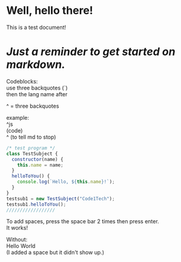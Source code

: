 # Well, hello there!
This is a test document!  
# _**Just a reminder to get started on markdown.**_

Codeblocks:  
use three backquotes (`)   
then the lang name after  

^ = three backquotes

example:  
^js  
(code)  
^ (to tell md to stop)

```js
/* test program */
class TestSubject {
  constructor(name) {
    this.name = name;
  }
  helloToYou() {
    console.log(`Hello, ${this.name}!`);
  }
}
testsub1 = new TestSubject("Code1Tech");
testsub1.helloToYou();
//////////////////
```
To add spaces, press the space bar 2 times then press enter.  
It works!  

Without:  
Hello
World  
(I added a space but it didn't show up.)